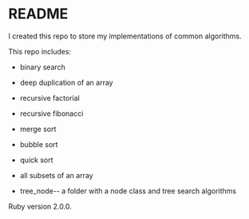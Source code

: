 # README

I created this repo to store my implementations of common algorithms.

This repo includes:

* binary search

* deep duplication of an array

* recursive factorial

* recursive fibonacci

* merge sort

* bubble sort

* quick sort

* all subsets of an array

* tree_node-- a folder with a node class and tree search algorithms

Ruby version 2.0.0.